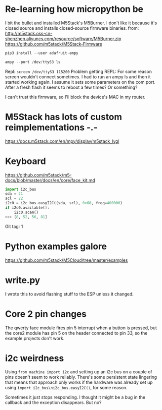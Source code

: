 # Re-learning how micropython be

I bit the bullet and installed M5Stack's M5Burner. I don't like it because it's closed source and
installs closed-source firmware binaries.
from: http://m5stack.oss-cn-shenzhen.aliyuncs.com/resource/software/M5Burner.zip
https://github.com/m5stack/M5Stack-Firmware

```python
pip3 install --user adafruit-ampy

ampy --port /dev/ttyS3 ls
```
Repl: `screen /dev/ttyS3 115200`
Problem getting REPL: For some reason screen wouldn't connect sometimes. I had to run an ampy ls
and then it started working again. I assume it sets some parameters on the com port. After a fresh
flash it seems to reboot a few times? Or something?

I can't trust this firmware, so I'll block the device's MAC in my router.

# M5Stack has lots of custom reimplementations -.-

https://docs.m5stack.com/en/mpy/display/m5stack_lvgl

# Keyboard

https://github.com/m5stack/m5-docs/blob/master/docs/en/core/face_kit.md

```python
import i2c_bus
sda = 21
scl = 22
i2c0 = i2c_bus.easyI2C((sda, scl), 0x68, freq=400000)
if i2c0.available():
    i2c0.scan()
>>> [8, 52, 56, 81]
```
Git tag: 1

# Python examples galore

https://github.com/m5stack/M5Cloud/tree/master/examples

# write.py

I wrote this to avoid flashing stuff to the ESP unless it changed.

# Core 2 pin changes

The qwerty face module fires pin 5 interrupt when a button is pressed, but the core2 module
has pin 5 on the header connected to pin 33, so the example projects don't work.

# i2c weirdness

Using `from machine import i2c` and setting up an i2c bus on a couple of pins doesn't seem to work
reliably. There's some persistent state lingering that means that approach only works if the hardware
was already set up using `import i2c_bus\ni2c_bus.easyI2C()`, for some reason.

Sometimes it just stops responding. I thought it might be a bug in the callback and the exception
disappears. But no?